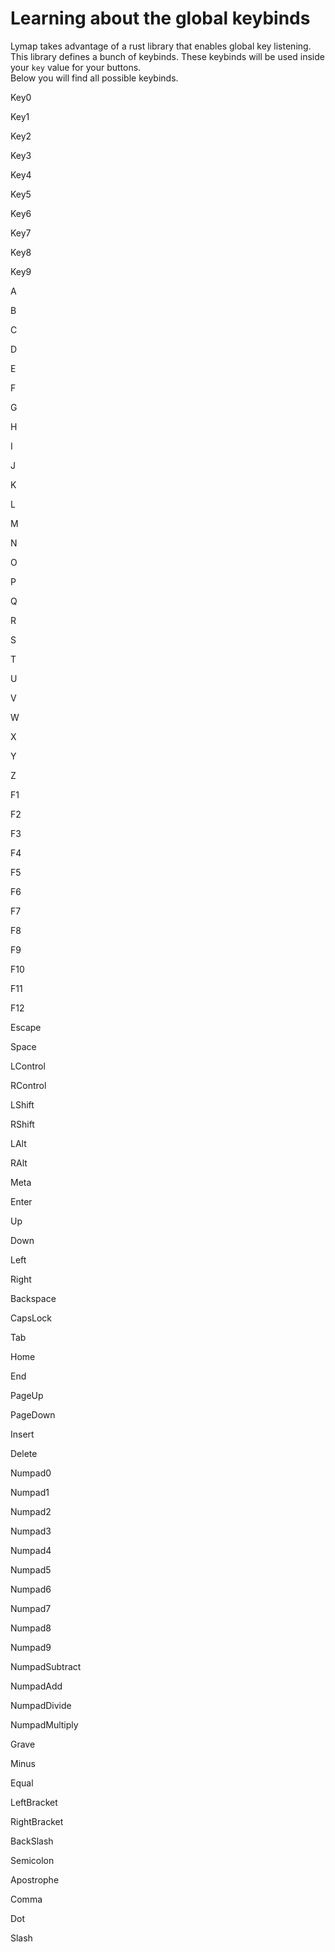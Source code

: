 # Learning about the global keybinds

Lymap takes advantage of a rust library that enables global key listening.
This library defines a bunch of keybinds. These keybinds will be used inside your `key` value for your buttons. <br>
Below you will find all possible keybinds.

Key0

Key1

Key2

Key3

Key4

Key5

Key6

Key7

Key8

Key9

A

B

C

D

E

F

G

H

I

J

K

L

M

N

O

P

Q

R

S

T

U

V

W

X

Y

Z

F1

F2

F3

F4

F5

F6

F7

F8

F9

F10

F11

F12

Escape

Space

LControl

RControl

LShift

RShift

LAlt

RAlt

Meta

Enter

Up

Down

Left

Right

Backspace

CapsLock

Tab

Home

End

PageUp

PageDown

Insert

Delete

Numpad0

Numpad1

Numpad2

Numpad3

Numpad4

Numpad5

Numpad6

Numpad7

Numpad8

Numpad9

NumpadSubtract

NumpadAdd

NumpadDivide

NumpadMultiply

Grave

Minus

Equal

LeftBracket

RightBracket

BackSlash

Semicolon

Apostrophe

Comma

Dot

Slash

